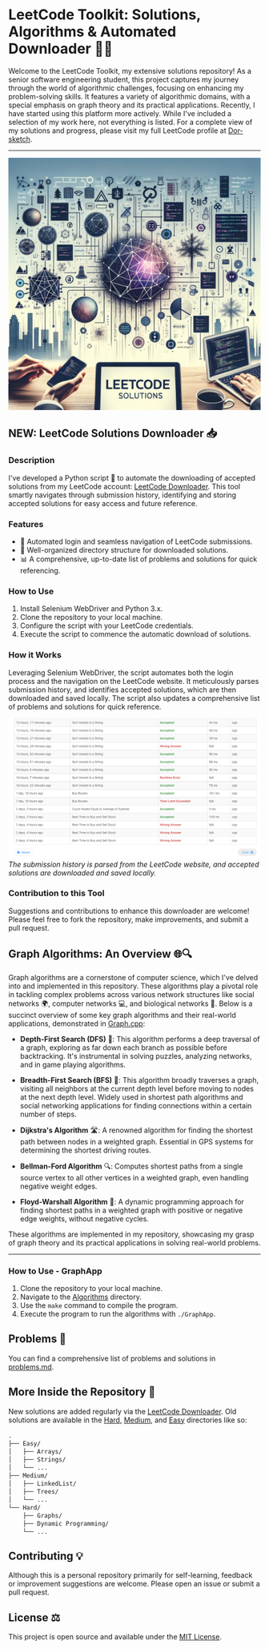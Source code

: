 # LeetCode Toolkit: Solutions, Algorithms & Automated Downloader 🤖🧩

Welcome to the LeetCode Toolkit, my extensive solutions repository! As a senior software engineering student, this project captures my journey through the world of algorithmic challenges, focusing on enhancing my problem-solving skills. It features a variety of algorithmic domains, with a special emphasis on graph theory and its practical applications. Recently, I have started using this platform more actively. While I've included a selection of my work here, not everything is listed. For a complete view of my solutions and progress, please visit my full LeetCode profile at [Dor-sketch](https://leetcode.com/Dor-sketch/).

---

![LeetCode Solutions Cover](./cover.png)

## NEW: LeetCode Solutions Downloader 📥

### Description

I've developed a Python script 🐍 to automate the downloading of accepted solutions from my LeetCode account: [LeetCode Downloader](download.py). This tool smartly navigates through submission history, identifying and storing accepted solutions for easy access and future reference.

### Features

- 🔄 Automated login and seamless navigation of LeetCode submissions.
- 📁 Well-organized directory structure for downloaded solutions.
- 📊 A comprehensive, up-to-date list of problems and solutions for quick referencing.

### How to Use

1. Install Selenium WebDriver and Python 3.x.
2. Clone the repository to your local machine.
3. Configure the script with your LeetCode credentials.
4. Execute the script to commence the automatic download of solutions.

### How it Works

Leveraging Selenium WebDriver, the script automates both the login process and the navigation on the LeetCode website. It meticulously parses submission history, and identifies accepted solutions, which are then downloaded and saved locally. The script also updates a comprehensive list of problems and solutions for quick reference.

![Alt text](image.png)
_The submission history is parsed from the LeetCode website, and accepted solutions are downloaded and saved locally._

### Contribution to this Tool

Suggestions and contributions to enhance this downloader are welcome! Please feel free to fork the repository, make improvements, and submit a pull request.

## Graph Algorithms: An Overview 🌐🔍

Graph algorithms are a cornerstone of computer science, which I've delved into and implemented in this repository. These algorithms play a pivotal role in tackling complex problems across various network structures like social networks 🌍, computer networks 💻, and biological networks 🧬. Below is a succinct overview of some key graph algorithms and their real-world applications, demonstrated in [Graph.cpp](Algorithms/Graph.cpp):

- **Depth-First Search (DFS)** 🌳: This algorithm performs a deep traversal of a graph, exploring as far down each branch as possible before backtracking. It's instrumental in solving puzzles, analyzing networks, and in game playing algorithms.

- **Breadth-First Search (BFS)** 🌊: This algorithm broadly traverses a graph, visiting all neighbors at the current depth level before moving to nodes at the next depth level. Widely used in shortest path algorithms and social networking applications for finding connections within a certain number of steps.

- **Dijkstra's Algorithm** 🛣️: A renowned algorithm for finding the shortest path between nodes in a weighted graph. Essential in GPS systems for determining the shortest driving routes.

- **Bellman-Ford Algorithm** 🔍: Computes shortest paths from a single source vertex to all other vertices in a weighted graph, even handling negative weight edges.

- **Floyd-Warshall Algorithm** 🔗: A dynamic programming approach for finding shortest paths in a weighted graph with positive or negative edge weights, without negative cycles.

These algorithms are implemented in my repository, showcasing my grasp of graph theory and its practical applications in solving real-world problems.

---

### How to Use - GraphApp

1. Clone the repository to your local machine.
2. Navigate to the [Algorithms](Algorithms) directory.
3. Use the `make` command to compile the program.
4. Execute the program to run the algorithms with `./GraphApp`.

## Problems 🧩

You can find a comprehensive list of problems and solutions in [problems.md](problems.md).

## More Inside the Repository 📂

New solutions are added regularly via the [LeetCode Downloader](download.py). Old solutions are available in the [Hard](Hard), [Medium](Medium), and [Easy](Easy) directories like so:

```plaintext
.
├── Easy/
│   ├── Arrays/
│   ├── Strings/
│   └── ...
├── Medium/
│   ├── LinkedList/
│   ├── Trees/
│   └── ...
└── Hard/
    ├── Graphs/
    ├── Dynamic Programming/
    └── ...
```



## Contributing 💡

Although this is a personal repository primarily for self-learning, feedback or improvement suggestions are welcome. Please open an issue or submit a pull request.

## License ⚖️

This project is open source and available under the [MIT License](LICENSE).
